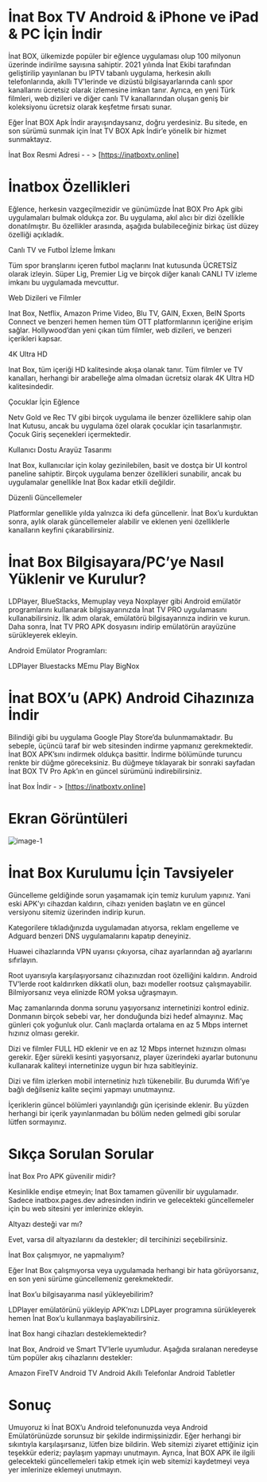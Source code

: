 # İnat Box TV Android & iPhone ve iPad & PC İçin İndir

İnat BOX, ülkemizde popüler bir eğlence uygulaması olup 100 milyonun üzerinde indirilme sayısına sahiptir. 2021 yılında İnat Ekibi tarafından geliştirilip yayınlanan bu IPTV tabanlı uygulama, herkesin akıllı telefonlarında, akıllı TV’lerinde ve dizüstü bilgisayarlarında canlı spor kanallarını ücretsiz olarak izlemesine imkan tanır. Ayrıca, en yeni Türk filmleri, web dizileri ve diğer canlı TV kanallarından oluşan geniş bir koleksiyonu ücretsiz olarak keşfetme fırsatı sunar.

Eğer İnat BOX Apk İndir arayışındaysanız, doğru yerdesiniz. Bu sitede, en son sürümü sunmak için İnat TV BOX Apk İndir’e yönelik bir hizmet sunmaktayız.

İnat Box Resmi Adresi - - > [https://inatboxtv.online]

# İnatbox Özellikleri


Eğlence, herkesin vazgeçilmezidir ve günümüzde İnat BOX Pro Apk gibi uygulamaları bulmak oldukça zor. Bu uygulama, akıl alıcı bir dizi özellikle donatılmıştır. Bu özellikler arasında, aşağıda bulabileceğiniz birkaç üst düzey özelliği açıkladık.

Canlı TV ve Futbol İzleme İmkanı

Tüm spor branşlarını içeren futbol maçlarını Inat kutusunda ÜCRETSİZ olarak izleyin. Süper Lig, Premier Lig ve birçok diğer kanalı CANLI TV izleme imkanı bu uygulamada mevcuttur.

Web Dizileri ve Filmler

Inat Box, Netflix, Amazon Prime Video, Blu TV, GAIN, Exxen, BeIN Sports Connect ve benzeri hemen hemen tüm OTT platformlarının içeriğine erişim sağlar. Hollywood’dan yeni çıkan tüm filmler, web dizileri, ve benzeri içerikleri kapsar.

4K Ultra HD

Inat Box, tüm içeriği HD kalitesinde akışa olanak tanır. Tüm filmler ve TV kanalları, herhangi bir arabelleğe alma olmadan ücretsiz olarak 4K Ultra HD kalitesindedir.

Çocuklar İçin Eğlence

Netv Gold ve Rec TV gibi birçok uygulama ile benzer özelliklere sahip olan Inat Kutusu, ancak bu uygulama özel olarak çocuklar için tasarlanmıştır. Çocuk Giriş seçenekleri içermektedir.

Kullanıcı Dostu Arayüz Tasarımı

Inat Box, kullanıcılar için kolay gezinilebilen, basit ve dostça bir UI kontrol paneline sahiptir. Birçok uygulama benzer özellikleri sunabilir, ancak bu uygulamalar genellikle Inat Box kadar etkili değildir.

Düzenli Güncellemeler

Platformlar genellikle yılda yalnızca iki defa güncellenir. İnat Box’u kurduktan sonra, aylık olarak güncellemeler alabilir ve eklenen yeni özelliklerle kanalların keyfini çıkarabilirsiniz.

# İnat Box Bilgisayara/PC’ye Nasıl Yüklenir ve Kurulur?

LDPlayer, BlueStacks, Memuplay veya Noxplayer gibi Android emülatör programlarını kullanarak bilgisayarınızda İnat TV PRO uygulamasını kullanabilirsiniz. İlk adım olarak, emülatörü bilgisayarınıza indirin ve kurun. Daha sonra, İnat TV PRO APK dosyasını indirip emülatörün arayüzüne sürükleyerek ekleyin.

Android Emülator Programları:

LDPlayer
Bluestacks
MEmu Play
BigNox

# İnat BOX’u (APK) Android Cihazınıza İndir

Bilindiği gibi bu uygulama Google Play Store’da bulunmamaktadır. Bu sebeple, üçüncü taraf bir web sitesinden indirme yapmanız gerekmektedir. İnat BOX APK’sını indirmek oldukça basittir. İndirme bölümünde turuncu renkte bir düğme göreceksiniz. Bu düğmeye tıklayarak bir sonraki sayfadan İnat BOX TV Pro Apk’ın en güncel sürümünü indirebilirsiniz.

İnat Box İndir - > [https://inatboxtv.online]


# Ekran Görüntüleri

![image-1](https://github.com/anastsloyuglo49/inatbox/assets/168489862/c1b9148f-3d03-41b9-be4d-d89b8a50b065)

# İnat Box Kurulumu İçin Tavsiyeler

Güncelleme geldiğinde sorun yaşamamak için temiz kurulum yapınız. Yani eski APK’yı cihazdan kaldırın, cihazı yeniden başlatın ve en güncel versiyonu sitemiz üzerinden indirip kurun.

Kategorilere tıkladığınızda uygulamadan atıyorsa, reklam engelleme ve Adguard benzeri DNS uygulamalarını kapatıp deneyiniz.

Huawei cihazlarında VPN uyarısı çıkıyorsa, cihaz ayarlarından ağ ayarlarını sıfırlayın.

Root uyarısıyla karşılaşıyorsanız cihazınızdan root özelliğini kaldırın. Android TV’lerde root kaldırırken dikkatli olun, bazı modeller rootsuz çalışmayabilir. Bilmiyorsanız veya elinizde ROM yoksa uğraşmayın.

Maç zamanlarında donma sorunu yaşıyorsanız internetinizi kontrol ediniz. Donmanın birçok sebebi var, her donduğunda bizi hedef almayınız. Maç günleri çok yoğunluk olur. Canlı maçlarda ortalama en az 5 Mbps internet hızınız olması gerekir.

Dizi ve filmler FULL HD eklenir ve en az 12 Mbps internet hızınızın olması gerekir. Eğer sürekli kesinti yaşıyorsanız, player üzerindeki ayarlar butonunu kullanarak kaliteyi internetinize uygun bir hıza sabitleyiniz.

Dizi ve film izlerken mobil internetiniz hızlı tükenebilir. Bu durumda Wifi’ye bağlı değilseniz kalite seçimi yapmayı unutmayınız.

İçeriklerin güncel bölümleri yayınlandığı gün içerisinde eklenir. Bu yüzden herhangi bir içerik yayınlanmadan bu bölüm neden gelmedi gibi sorular lütfen sormayınız.

# Sıkça Sorulan Sorular

İnat Box Pro APK güvenilir midir?

Kesinlikle endişe etmeyin; Inat Box tamamen güvenilir bir uygulamadır. Sadece inatbox.pages.dev adresinden indirin ve gelecekteki güncellemeler için bu web sitesini yer imlerinize ekleyin.

Altyazı desteği var mı?

Evet, varsa dil altyazılarını da destekler; dil tercihinizi seçebilirsiniz.

İnat Box çalışmıyor, ne yapmalıyım?


Eğer Inat Box çalışmıyorsa veya uygulamada herhangi bir hata görüyorsanız, en son yeni sürüme güncellemeniz gerekmektedir.

İnat Box’u bilgisayarıma nasıl yükleyebilirim?

LDPlayer emülatörünü yükleyip APK’nızı LDPLayer programına sürükleyerek hemen İnat Box’u kullanmaya başlayabilirsiniz.

İnat Box hangi cihazları desteklemektedir?

Inat Box, Android ve Smart TV’lerle uyumludur. Aşağıda sıralanan neredeyse tüm popüler akış cihazlarını destekler:

Amazon FireTV
Android TV
Android Akıllı Telefonlar
Android Tabletler

# Sonuç

Umuyoruz ki İnat BOX’u Android telefonunuzda veya Android Emülatörünüzde sorunsuz bir şekilde indirmişsinizdir. Eğer herhangi bir sıkıntıyla karşılaşırsanız, lütfen bize bildirin. Web sitemizi ziyaret ettiğiniz için teşekkür ederiz; paylaşım yapmayı unutmayın. Ayrıca, İnat BOX APK ile ilgili gelecekteki güncellemeleri takip etmek için web sitemizi kaydetmeyi veya yer imlerinize eklemeyi unutmayın.



